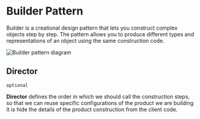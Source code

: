 # Builder Pattern

Builder is a creational design pattern that lets you construct complex objects step by step. The pattern allows you to produce different types and representations of an object using the same construction code.

![Builder pattern diagram](../../../../resources/imgs/builder.png)



## Director 
```optional```

**Director** defines the order in which we should call the construction steps, 
so that we can reuse specific configurations of the product 
we are building
It is hide the details of the product construction from the client code.
